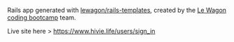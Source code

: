Rails app generated with [lewagon/rails-templates](https://github.com/lewagon/rails-templates), created by the [Le Wagon coding bootcamp](https://www.lewagon.com) team.

Live site here > https://www.hivie.life/users/sign_in
